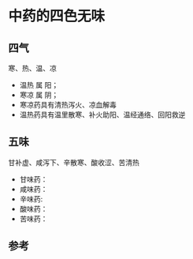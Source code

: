 # 中药的四色无味

## 四气

寒、热、温、凉

- 温热 属 阳；
- 寒凉 属 阴；
- 寒凉药具有清热泻火、凉血解毒
- 温热药具有温里散寒、补火助阳、温经通络、回阳救逆


## 五味

甘补虚、咸泻下、辛散寒、酸收涩、苦清热

- 甘味药：
- 咸味药：
- 辛味药:
- 酸味药：
- 苦味药：


## 参考

